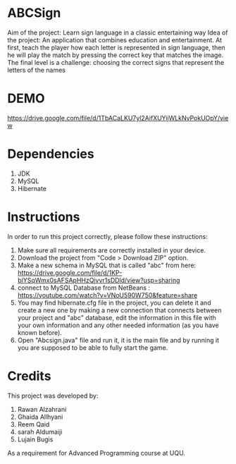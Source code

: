 # ABCSign
Aim of the project: Learn sign language in a classic entertaining way
Idea of the project: An application that combines education and entertainment.  At first, teach the player how each letter is represented in sign language, then he will play the match by pressing the correct key that matches the image.  The final level is a challenge: choosing the correct signs that represent the letters of the names

# DEMO
https://drive.google.com/file/d/1TbACaLKU7yl2AifXUYijWLkNvPokUOpY/view

# Dependencies
1. JDK
2. MySQL
3. Hibernate

# Instructions
In order to run this project correctly, please follow these instructions:

1. Make sure all requirements are correctly installed in your device.
2. Download the project from "Code > Download ZIP" option.
3. Make a new schema in MySQL that is called "abc" from here: https://drive.google.com/file/d/1KP-blYSqWmx0sAFSApHHzQjvvr1sDDld/view?usp=sharing
4. connect to MySQL Database from NetBeans : https://youtube.com/watch?v=VNoU590W750&feature=share
5. You may find hibernate.cfg file in the project, you can delete it and create a new one by making a new connection that connects between your project and "abc" database, edit the information in this file with your own information and any other needed information (as you have known before).
6. Open "Abcsign.java" file and run it, it is the main file and by running it you are supposed to be able to fully start the game.


# Credits
This project was developed by:
1. Rawan Alzahrani
2. Ghaida Allhyani
3. Reem Qaid
4. sarah Aldumaiji
5. Lujain Bugis

As a requirement for Advanced Programming course at UQU.
